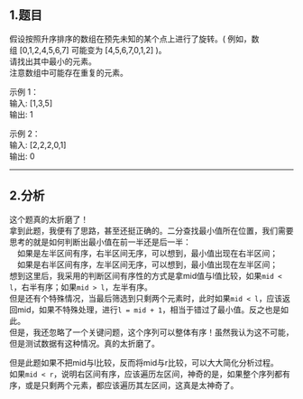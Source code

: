 ## 1.题目
假设按照升序排序的数组在预先未知的某个点上进行了旋转。( 例如，数组 [0,1,2,4,5,6,7] 可能变为 [4,5,6,7,0,1,2] )。  
请找出其中最小的元素。  
注意数组中可能存在重复的元素。  

示例 1：  
输入: [1,3,5]  
输出: 1  

示例 2：  
输入: [2,2,2,0,1]  
输出: 0  

---

## 2.分析
这个题真的太折磨了！  
拿到此题，我便有了思路，甚至还挺正确的。二分查找最小值所在位置，我们需要思考的就是如何判断出最小值在前一半还是后一半：  
&emsp;如果是左半区间有序，右半区间无序，可以想到，最小值出现在右半区间；  
&emsp;如果是右半区间有序，左半区间无序，可以想到，最小值出现在左半区间；  
想到这里后，我采用的判断区间有序性的方式是拿mid值与l值比较，如果`mid < l`，右半有序；如果`mid > l`，左半有序。  
但是还有个特殊情况，当最后筛选到只剩两个元素时，此时如果`mid < l`，应该返回mid，如果不特殊处理，进行`l = mid + 1`，相当于错过了最小值。反之也是如此。  
但是，我还忽略了一个关键问题，这个序列可以整体有序！虽然我认为这不可能，但是测试数据有这种情况。真的太折磨了。  

但是此题如果不把mid与l比较，反而将mid与r比较，可以大大简化分析过程。  
如果`mid < r`，说明右区间有序，应该遍历左区间，神奇的是，如果整个序列都有序，或是只剩两个元素，都应该遍历其左区间，这真是太神奇了。  
